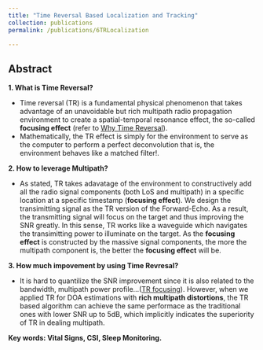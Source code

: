 ```yaml
---
title: "Time Reversal Based Localization and Tracking"
collection: publications
permalink: /publications/6TRLocalization

---
```


## Abstract
<b> 1. What is Time Reversal? </b> <br>
  * Time reversal (TR) is a fundamental physical phenomenon that takes advantage of an unavoidable but rich multipath radio propagation environment to create a spatial-temporal resonance effect, the so-called **focusing effect** (refer to [Why Time Reversal](https://xiaolu1263.github.io/files/WhyTimeReversal.pdf)).
  * Mathematically, the TR effect is simply for the environment to serve as the computer to perform a perfect deconvolution that is, the environment behaves like a matched filter!. 

<b> 2. How to leverage Multipath? </b> <br>
  * As stated, TR takes adavatage of the environment to constructively add all the radio signal components (both LoS and multipath) in a specific location at a specific timestamp (**focusing effect**). We design the transimitting signal as the TR version of the Forward-Echo. As a result, the transmitting signal will focus on the target and thus improving the SNR greatly. In this sense, TR works like a waveguide which navigates the transimitting power to illuminate on the target. As the **focusing effect** is constructed by the massive signal components, the more the multipath component is, the better the **focusing effect** will be.

<b> 3. How much impovement by using Time Revresal? </b>
  * It is hard to quantilize the SNR improvement since it is also related to the bandwidth, multipath power profile...([TR focusing](https://xiaolu1263.github.io/files/1WaveformingTR.pdf)). However, when we applied TR for DOA estimations with **rich multipath distortions**, the TR based algorithm can achieve the same performace as the traditional ones with lower SNR up to 5dB, which implicitly indicates the superiority of TR in dealing multipath.  <br>

<b> Key words: Vital Signs, CSI, Sleep Monitoring.</b>
